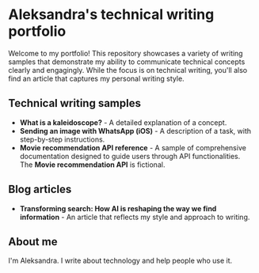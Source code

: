 # Aleksandra's technical writing portfolio

Welcome to my portfolio! This repository showcases a variety of writing samples that demonstrate my ability to communicate technical concepts clearly and engagingly. While the focus is on technical writing, you'll also find an article that captures my personal writing style.

## Technical writing samples

* **What is a kaleidoscope?** - A detailed explanation of a concept.
* **Sending an image with WhatsApp (iOS)** - A description of a task, with step-by-step instructions.
* **Movie recommendation API reference** - A sample of comprehensive documentation designed to guide users through API functionalities. The **Movie recommendation API** is fictional.

## Blog articles

* **Transforming search: How AI is reshaping the way we find information** - An article that reflects my style and approach to writing.

## About me

I'm Aleksandra. I write about technology and help people who use it.
